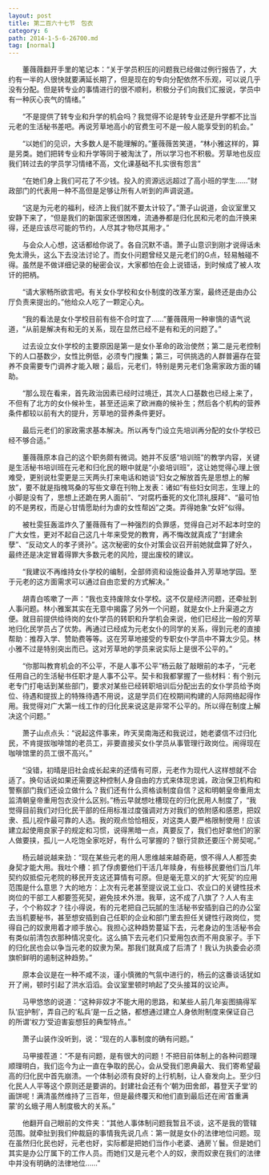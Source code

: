 ```yaml
---
layout: post
title: 第二百六十七节　包衣
category: 6
path: 2014-1-5-6-26700.md
tag: [normal]
---
```


　　董薇薇翻开手里的笔记本：“关于学员积压的问题我已经做过例行报告了，大约有一半的人很快就要满延长期了，但是现在的专向分配依然不乐观，可以说几乎没有分配。但是转专业的事情进行的很不顺利，积极分子们向我们汇报说，学员中有一种灰心丧气的情绪。”

　　“不是提供了转专业和升学的机会吗？我觉得不论是转专业还是升学都不比当元老的生活秘书差吧。再说芳草地高小的官费生可不是一般人能享受到的机会。”

　　“以她们的见识，大多数人是不能理解的。”董薇薇苦笑道，“林小雅这样的，算是另类。她们把转专业和升学等同于被淘汰了，所以学习也不积极。芳草地也反应我们转过去的学员学习情绪不高，文化课基础不扎实很有怨言”

　　“在她们身上我们可花了不少钱。投入的资源远远超过了高小班的学生……”财政部门的代表用一种不高但是足够让所有人听到的声调说道。

　　“这是为元老的福利，经济上我们就不要太计较了。”萧子山说道，会议室里又安静下来了，“但是我们的新国家还很困难，流通券都是归化民和元老的血汗换来得，还是应该尽可能的节约，人尽其才物尽其用才。”

　　与会众人心想，这话都给你说了。各自沉默不语。萧子山意识到刚才说得话未免太滑头，这么下去没法讨论了。而女仆问题曾经又是元老们的G点，轻易触碰不得。虽然是不做详细记录的秘密会议，大家都怕在会上说错话，到时候成了被人攻讦的把柄。

　　“请大家畅所欲言吧。有关女仆学校和女仆制度的改革方案，最终还是由办公厅负责来提出的。”他给众人吃了一颗定心丸。

　　“我的看法是女仆学校目前有些不合时宜了……”董薇薇用一种审慎的语气说道，“从前是解决有和无的关系，现在显然已经不是有和无的问题了。”

　　过去设立女仆学校的主要原因是第一是女仆革命的政治使然；第二是元老控制下的人口基数少，女性比例低，必须专门搜集；第三，可供挑选的人群普遍存在营养不良需要专门调养才能入眼；最后，元老们，特别是男元老们急需家政方面的辅助。

　　“那么现在看来，首先政治因素已经时过境迁，其次人口基数也已经上来了，不但有了北方的女仆候补生，甚至还运来了欧洲裔的候补生；然后各个机构的营养条件都较以前有大的提升，芳草地的营养条件更好。

　　最后元老们的家政需求基本解决。所以再专门设立先培训再分配的女仆学校已经不够合适。”

　　董薇薇原本自己的这个职务颇有微词。她并不反感“培训班”的教学内容，关键是生活秘书培训班在元老和归化民的眼中就是“小妾培训班”，这让她觉得心理上很难受，更别说杜雯更是三天两头打来电话和她谈“妇女之解放首先是思想上的解放”，要不就是指槐骂桑的写些文章在刊物上发表：诸如“有些妇女同志，生理上的小脚是没有了，思想上还跪在男人面前”、“对腐朽垂死的文化顶礼膜拜”、“最可怕的不是男权，而是心甘情愿助纣为虐的女性帮凶”之类。弄得她象“女奸”似得。

　　被杜雯狂轰滥炸久了董薇薇有了一种强烈的负罪感，觉得自己对不起本时空的广大女性，更对不起自己这几十年来受党的教育，再不悔改就真成了“封建余孽”、“反动文人的孝子贤孙”。这次秘密的女仆对策会议召开前她就盘算了好久，最终还是决定冒着得罪大多数元老的风险，提出废校的建议。

　　“我建议不再维持女仆学校的编制，全部师资和设施设备并入芳草地学园。至于元老的这方面需求可以通过自由恋爱的方式解决。”

　　胡青白咳嗽了一声：“我也支持废除女仆学校。这不仅是经济问题，还牵扯到人事问题。林小雅案其实在无意中揭露了另外一个问题，就是女仆上升渠道之方便。就目前提供给待岗的女仆学员的转职和升学机会来说，他们已经比一般的芳草地归化民学员占了优势。再通过已经成为元老女仆的同学的关系，得到元老的直接帮助：推荐入学、赞助费等等。这在芳草地接受的专职女仆学员中不算太少见。林小雅不过是特别突出而已。这对芳草地的学员来说实际上是很不公平的。”

　　“你那叫教育机会的不公平，不是人事不公平”杨云敲了敲眼前的本子，“元老任用自己的生活秘书任职才是人事不公平。契卡和我都掌握了一些材料：有个别元老专门打电话到某些部门，要求对某些已经转职培训后分配出去的女仆学员给予岗位、待遇和提拔上的特殊待遇不用说，这是学员们在校期间构建的人际网络起得作用。我觉得对广大第一线工作的归化民来说这是非常不公平的。所以得在制度上解决这个问题。”

　　萧子山点点头：“说起这件事来，昨天吴南海还和我说过，她老婆信不过归化民，不肯提拔咖啡馆的老员工，非要直接买女仆学员从事管理行政岗位。闹得现在咖啡馆里的员工很不高兴。”

　　“没错，初晴是旧社会成长起来的还情有可原，元老作为现代人这样想就不合适了。换句话说如果还需要这种控制人身自由的方式来体现忠诚，政治保卫机构和警察部门我们还设立做什么？我们还有什么资格谈制度自信？这和明朝皇帝重用太监清朝皇帝重用包衣没什么区别。”杨云早就想吐槽现在的归化民用人制度了，“我觉得目前我们对归化民干部的任用标准过度强调对方对我们的依附感和感恩，把奴隶、孤儿视作最可靠的人选。我的观点恰恰相反，对这类人要严格限制使用！应该建立起使用良家子的规定和习惯，说得黑暗一点，真要反了，我们也好拿他们的家人做要挟，孤儿一人吃饱全家吃好，有什么可掌握的？银行贷款还要压个房契呢。”

　　杨云越说越来劲：“现在某些元老的用人思维越来越奇葩，恨不得人人都签卖身契才能大用。我吐个槽：抓了俘虏要他们干活几年赎身，有些移民要他们当几年契约奴抵偿元老院的移民开支这还算情有可原。但是毫无意义的扩大‘死契’的应用范围是什么意思？大的地方：上次有元老甚至提议说工业口、农业口的关键性技术岗位的干部工人都要签死契，避免技术外泄。我草，这不成了八旗了？人人有主子，个个称奴才？往小得说，有的元老把自己玩腻的生活秘书安插到自己的办公室去当机要秘书，甚至想安插到自己任职的企业和部门里去担任关键性行政岗位，觉得自己的奴隶用着才顺手放心。我担心这种趋势蔓延下去，元老身边的生活秘书会有类似前清包衣那种情况变化。这么搞下去元老们只爱用包衣而不用良家子。手下的归化民也会以争当元老的奴隶为荣。那我们就真成了后清了！我认为执委会必须旗帜鲜明的遏制这种趋势。”

　　原本会议是在一种不咸不淡，谨小慎微的气氛中进行的，杨云的这番谈话犹如开了闸，顿时引起了洪水滔滔。会议室里顿时响起了交头接耳的议论声。

　　马甲悠悠的说道：“这种非奴才不能大用的思路，和某些人前几年妄图搞得军队‘庇护制’，弄自己的‘私兵’是一丘之貉，都想通过建立人身依附制度来保证自己的所谓‘权力’受迫害妄想狂的典型特点。”

　　萧子山装作没听到，说：“现在的人事制度的确有问题。”

　　马甲接茬道：“不是有问题，是有很大的问题！不把目前体制上的各种问题理顺理明白，我们迄今为止一直在争取的民心，会从受我们恩典最大、我们寄希望最高的归化民中首先崩溃。一个体制必须有良好的上行机制，让人奋发向上。至少归化民人人平等这个原则还是要讲的。封建社会还有个‘朝为田舍郎，暮登天子堂’的画饼呢！满清虽然维持了三百年，但是最终覆灭和他们直到最后还在闹‘首重满蒙’的幺蛾子用人制度极大的关系。”

　　他翻开自己眼前的文件夹：“其他人事体制问题我暂且不谈，这不是我的管辖范围。就牵扯到我们仲裁庭的事情我先说几点：第一就是女仆的法律地位问题。现在虽然归化民也好，元老也好，实际都是把她们当作小老婆、通房丫鬟。但是她们其实是办公厅属下的工作人员。而她们又是元老个人的奴，隶而奴隶在我们的法律中并没有明确的法律地位……”

